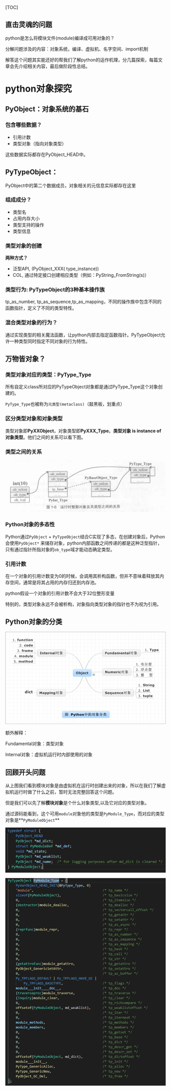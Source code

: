 [TOC]

## 直击灵魂的问题

python是怎么将模块文件(module)编译成可用对象的？

分解问题涉及的内容：对象系统，编译、虚拟机、名字空间、import机制

解答这个问题其实能还好的帮我们了解python的运作机理，分几篇探索，每篇文章会先介绍相关内容，最后做阶段性总结。

# python对象探究

## PyObject：对象系统的基石

### 包含哪些数据？

- 引用计数
- 类型对象（指向对象类型）

这些数据实际都存在PyObject_HEAD中。

## PyTypeObject：

PyObject中的第二个数据成员，对象相关的元信息实际都存在这里

### 组成成分？

- 类型名
- 占用内存大小
- 类型支持的操作
- 类型信息

### 类型对象的创建

**两种方式？**

- 泛型API, (PyObject_XXX( type_instance))
- COL, 通过特定接口创建相应类型（例如：PyString_FromString(s)）

### 类型行为: PyTypeObject的3种基本操作族

tp_as_number, tp_as_sequence,tp_as_mapping，不同的操作族中包含不同的函数指针，定义了不同的类型特性。

### 混合类型对象的行为？

通过实现类型的相关魔法函数，让python内部去指定函数指针。PyTypeObject允许一种类型同时指定不同对象的行为特性。

## 万物皆对象？

### 类型对象对应的类型：PyType_Type

所有自定义class所对应的PyTypeObject对象都是通过PyType_Type这个对象创建的。

`PyType_Type`也被称为`元类型(metaclass)`（敲黑板，划重点）

### 区分类型对象和对象类型

类型对象即**PyXXObject**，对象类型即**PyXXX_Type**。**类型对象 is instance of 对象类型**。他们之间的关系可以看下图。

### 类型之间的关系

![类型关系](img/类型关系.png)

### Python对象的多态性

Python通过`PyObject` + `PyTypeObject`结合C实现了多态，在创建对象后，Python会使用`PyObject*` 来储存对象，python内部函数之间传递的都是这种泛型指针，只有通过指针所指对象的`ob_type`域才能动态确定类型。

### 引用计数

在一个对象的引用计数变为0的时候，会调用其析构函数，但并不意味着释放其内存空间，通常是将其占用的内存归还到内存池。

python假设一个对象的引用计数不会大于32位整形变量

特别的，类型对象永远不会被析构，对象指向类型对象的指针也不为视为引用。

## Python对象的分类

![对象的分类](img/对象的分类.png)

额外解释：

Fundamental对象：类型对象

Internal对象：虚拟机运行时内部使用的对象

## 回顾开头问题

从上图我们看到模块对象是由虚拟机在运行时创建出来的对象，所以在我们了解虚拟机运行时做了什么之前，暂时无法完整回答这个问题。

但是我们可以先了解**模块对象**是个什么对象类型,以及它对应的类型对象。

通过源码能看到，这个可用`module`对象他的类型是`PyModule_Type`，而对应的类型对象是**`PyModuleObject`**

![](img/PyModuleObject.png)

![module_init](img/PyModule_Type.png)